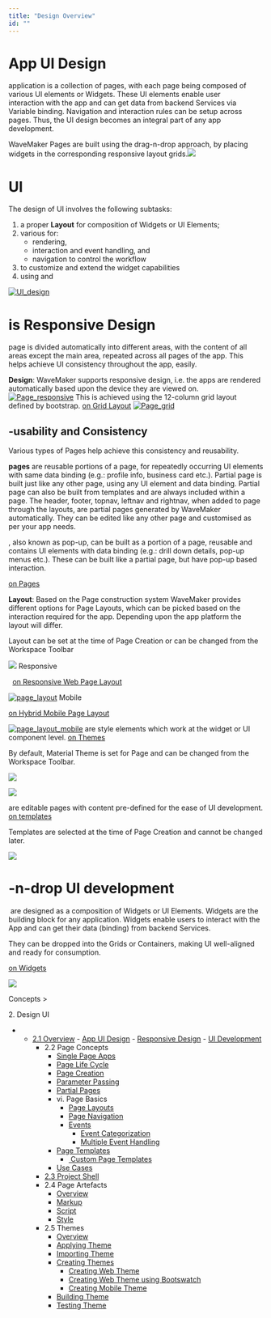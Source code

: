 ```yaml
---
title: "Design Overview"
id: ""
---
```


# App UI Design

application is a collection of pages, with each page being composed of various UI elements or Widgets. These UI elements enable user interaction with the app and can get data from backend Services via Variable binding. Navigation and interaction rules can be setup across pages. Thus, the UI design becomes an integral part of any app development.

WaveMaker Pages are built using the drag-n-drop approach, by placing widgets in the corresponding responsive layout grids.[![](https://www.wavemaker.com../assets/UI_design-1.png)](../assets/UI_design-1.png)

# UI

The design of UI involves the following subtasks:

1. a proper **Layout** for composition of Widgets or UI Elements;
2. various for:
    - rendering,
    - interaction and event handling, and
    - navigation to control the workflow
3. to customize and extend the widget capabilities
4. using and

[![UI_design](../assets/UI_design.png)](../assets/UI_design.png)

# is Responsive Design

page is divided automatically into different areas, with the content of all areas except the main area, repeated across all pages of the app. This helps achieve UI consistency throughout the app, easily.

**Design**: WaveMaker supports responsive design, i.e. the apps are rendered automatically based upon the device they are viewed on. [![Page_responsive](../assets/Page_responsive.png)](../assets/Page_responsive.png) This is achieved using the 12-column grid layout defined by bootstrap. [ on Grid Layout](/learn/app-development/widgets/container/grid-layout/) [![Page_grid](../assets/Page_grid.png)](../assets/Page_grid.png)

## \-usability and Consistency

Various types of Pages help achieve this consistency and reusability.

**pages** are reusable portions of a page, for repeatedly occurring UI elements with same data binding (e.g.: profile info, business card etc.). Partial page is built just like any other page, using any UI element and data binding. Partial page can also be built from templates and are always included within a page. The header, footer, topnav, leftnav and rightnav, when added to page through the layouts, are partial pages generated by WaveMaker automatically. They can be edited like any other page and customised as per your app needs.

, also known as pop-up, can be built as a portion of a page, reusable and contains UI elements with data binding (e.g.: drill down details, pop-up menus etc.). These can be built like a partial page, but have pop-up based interaction.

[on Pages](/learn/app-development/ui-design/page-concepts/)

**Layout**: Based on the Page construction system WaveMaker provides different options for Page Layouts, which can be picked based on the interaction required for the app. Depending upon the app platform the layout will differ.

Layout can be set at the time of Page Creation or can be changed from the Workspace Toolbar

[![](../assets/layout_change.png)](../assets/layout_change.png) Responsive

  [on Responsive Web Page Layout](/learn/responsive-web/web-ui-design/)

[![page_layout](../assets/page_layout.png)](../assets/page_layout.png) Mobile

[on Hybrid Mobile Page Layout](/learn/hybrid-mobile/mobile-page-concepts/)

[![page_layout_mobile](../assets/page_layout_mobile.png)](../assets/page_layout_mobile.png) are style elements which work at the widget or UI component level. [ on Themes](/learn/app-development/ui-design/themes/)

By default, Material Theme is set for Page and can be changed from the Workspace Toolbar.

[![](../assets/theme_change.png)](../assets/theme_change.png)

[![](../assets/theme_concept.png)](../assets/theme_concept.png)

are editable pages with content pre-defined for the ease of UI development. [on templates](/learn/app-development/ui-design/page-concepts/page-templates/)

Templates are selected at the time of Page Creation and cannot be changed later.

[![](../assets/template_concept.png)](../assets/template_concept.png)

# \-n-drop UI development

 are designed as a composition of Widgets or UI Elements. Widgets are the building block for any application. Widgets enable users to interact with the App and can get their data (binding) from backend Services.

They can be dropped into the Grids or Containers, making UI well-aligned and ready for consumption.

[on Widgets](/learn/app-development/widgets/ui-elements/)

[![](../assets/widget_concept.png)](../assets/widget_concept.png)

Concepts >

2\. Design UI

- - [2.1 Overview](#)
        - [App UI Design](#app-ui-design)
        - [Responsive Design](#responsive-design)
        - [UI Development](#ui-development)
    - 2.2 Page Concepts
        - [Single Page Apps](/learn/app-development/ui-design/page-concepts/)
        - [Page Life Cycle](/learn/app-development/ui-design/page-concepts/#page-lifecycle)
        - [Page Creation](/learn/app-development/ui-design/page-creation/)
        - [Parameter Passing](/learn/app-development/ui-design/page-creation/#page-parameters)
        - [Partial Pages](/learn/app-development/ui-design/page-concepts/partial-pages/)
        - vi. Page Basics
            - [Page Layouts](/learn/app-development/ui-design/page-concepts/page-layouts/#page-layouts)
            - [Page Navigation](/learn/app-development/ui-design/page-concepts/page-layouts/#page-navigation)
            - [Events](/learn/app-development/ui-design/page-concepts/page-layouts/#events)
                - [Event Categorization](/learn/app-development/ui-design/page-concepts/page-layouts/#event-categorization)
                - [Multiple Event Handling](/learn/app-development/ui-design/page-concepts/page-layouts/#multiple-events)
        - [Page Templates](/learn/app-development/ui-design/page-concepts/page-templates/)
            - [ Custom Page Templates](/learn/app-development/ui-design/page-concepts/page-templates/#creating-page-templates)
        - [Use Cases](/learn/app-development/ui-design/use-cases-ui-design/)
    - [2.3 Project Shell](/learn/app-development/ui-design/project-shells/)
    - 2.4 Page Artefacts
        - [Overview](/learn/app-development/ui-design/page-artefacts/)
        - [Markup](/learn/app-development/ui-design/page-artefacts/#page-markup)
        - [Script](/learn/app-development/ui-design/page-artefacts/#page-script)
        - [Style](/learn/app-development/ui-design/page-artefacts/#page-style)
    - 2.5 Themes
        - [Overview](/learn/app-development/ui-design/themes/)
        - [Applying Theme](/learn/app-development/ui-design/themes/#apply-theme)
        - [Importing Theme](/learn/app-development/ui-design/themes/#import-theme)
        - [Creating Themes](/learn/app-development/ui-design/themes/#create-theme)
            - [Creating Web Theme](/learn/app-development/ui-design/themes/#create-theme-web)
            - [Creating Web Theme using Bootswatch](/learn/app-development/ui-design/themes/#create-theme-bootswatch)
            - [Creating Mobile Theme](/learn/app-development/ui-design/themes/#create-theme-mobile)
        - [Building Theme](/learn/app-development/ui-design/themes/#build-theme)
        - [Testing Theme](/learn/app-development/ui-design/themes/#test-theme)
